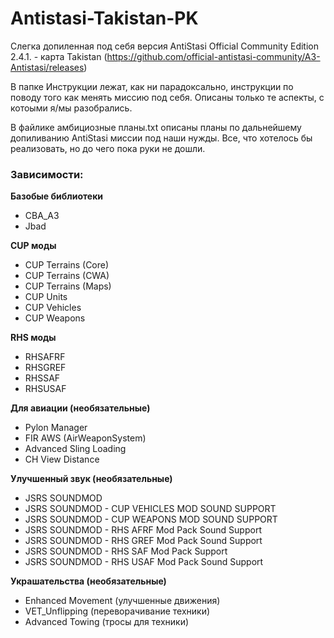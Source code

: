 # Antistasi-Takistan-PK
Слегка допиленная под себя версия AntiStasi Official Community Edition 2.4.1. - карта Takistan
(https://github.com/official-antistasi-community/A3-Antistasi/releases)

В папке Инструкции лежат, как ни парадоксально, инструкции по поводу того как менять миссию под себя. Описаны только те аспекты, с котоыми я/мы разобрались.

В файлике амбициозные планы.txt описаны планы по дальнейшему допиливанию AntiStasi миссии под наши нужды. Все, что хотелось бы реализовать, но до чего пока руки не дошли.

### Зависимости:

**Базобые библиотеки**
- CBA_A3
- Jbad

**СUP моды**
- CUP Terrains (Core)
- CUP Terrains (CWA)
- CUP Terrains (Maps)
- CUP Units
- CUP Vehicles
- CUP Weapons

**RHS моды**
- RHSAFRF
- RHSGREF
- RHSSAF
- RHSUSAF

**Для авиации (необязательные)**
- Pylon Manager
- FIR AWS (AirWeaponSystem)
- Advanced Sling Loading
- CH View Distance

**Улучшенный звук (необязательные)**
- JSRS SOUNDMOD
- JSRS SOUNDMOD - CUP VEHICLES MOD SOUND SUPPORT
- JSRS SOUNDMOD - CUP WEAPONS MOD SOUND SUPPORT
- JSRS SOUNDMOD - RHS  AFRF Mod Pack Sound Support
- JSRS SOUNDMOD - RHS GREF Mod Pack Sound Support
- JSRS SOUNDMOD - RHS SAF Mod Pack Support
- JSRS SOUNDMOD - RHS USAF Mod Pack Sound Support

**Украшательства (необязательные)**
- Enhanced Movement (улучшенные движения)
- VET_Unflipping (переворачивание техники)
- Advanced Towing (тросы для техники)
